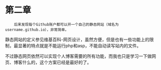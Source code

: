 # 第二章
        后来发现每个Github账户都可以开一个自己的静态网站（域名为 username.github.io），非常简单。

静态网站的定义参见维基百科-网页设计，虽然方便，但是也有一些功能上的限制，最显著的特点就是不能运行php和asp，不能自动读写站内的文件。

不过静态网页依然可以实现个人博客需要的所有功能，而我也只是学习一下做网页、博客什么的，这个方案已经是最好的了。

